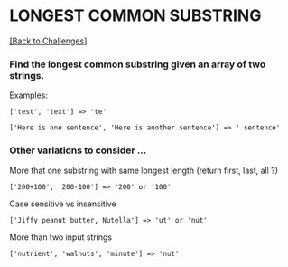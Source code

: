 # LONGEST COMMON SUBSTRING

[[Back to Challenges]](https://github.com/stevewitman/challenges "Return to 'Challenges'")

### Find the longest common substring given an array of two strings.

Examples:

  `['test', 'text'] => 'te'`

  `['Here is one sentence', 'Here is another sentence'] => ' sentence'`



### Other variations to consider ...

More that one substring with same longest length (return first, last, all ?)

  `['200+100', '200-100'] => '200' or '100'`

Case sensitive vs insensitive

  `['Jiffy peanut butter, Nutella'] => 'ut' or 'nut'`

More than two input strings

  `['nutrient', 'walnuts', 'minute'] => 'nut'`
